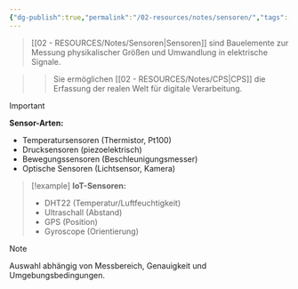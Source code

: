 ```yaml
---
{"dg-publish":true,"permalink":"/02-resources/notes/sensoren/","tags":["hardware/eingabe","iot/datensammlung","AP2025/neu"],"noteIcon":"","updated":"2025-09-16T23:41:26.000+02:00"}
---
```



>[[02 - RESOURCES/Notes/Sensoren\|Sensoren]] sind Bauelemente zur Messung physikalischer Größen und Umwandlung in elektrische Signale.

>>Sie ermöglichen [[02 - RESOURCES/Notes/CPS\|CPS]] die Erfassung der realen Welt für digitale Verarbeitung.

>[!important] 
>**Sensor-Arten:**
>- Temperatursensoren (Thermistor, Pt100)
>- Drucksensoren (piezoelektrisch)
>- Bewegungssensoren (Beschleunigungsmesser)
>- Optische Sensoren (Lichtsensor, Kamera)

>[!example] 
>**IoT-Sensoren:**
>- DHT22 (Temperatur/Luftfeuchtigkeit)
>- Ultraschall (Abstand)
>- GPS (Position)
>- Gyroscope (Orientierung)

>[!note] 
>Auswahl abhängig von Messbereich, Genauigkeit und Umgebungsbedingungen.